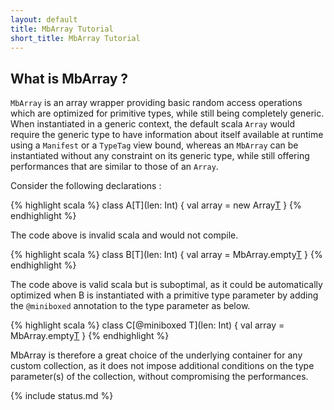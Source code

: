 ```yaml
---
layout: default
title: MbArray Tutorial
short_title: MbArray Tutorial
---
```


## What is MbArray ?

`MbArray` is an array wrapper providing basic random access operations which are optimized for primitive types, while still being completely generic. When instantiated in a generic context, the default scala `Array` would require the generic type to have information about itself available at runtime using a `Manifest` or a `TypeTag` view bound, whereas an `MbArray` can be instantiated without any constraint on its generic type, while still offering performances that are similar to those of an `Array`. 

Consider the following declarations :

{% highlight scala %}
class A[T](len: Int) {
    val array = new Array[T](len)
}
{% endhighlight %}

The code above is invalid scala and would not compile.

{% highlight scala %}
class B[T](len: Int) {
    val array = MbArray.empty[T](len)
}
{% endhighlight %}

The code above is valid scala but is suboptimal, as it could be automatically optimized when B is instantiated with a primitive type parameter by adding the `@miniboxed` annotation to the type parameter as below.

{% highlight scala %}
class C[@miniboxed T](len: Int) {
    val array = MbArray.empty[T](len)
}
{% endhighlight %}

MbArray is therefore a great choice of the underlying container for any custom collection, as it does not impose additional conditions on the type parameter(s) of the collection, without compromising the performances.

{% include status.md %}
